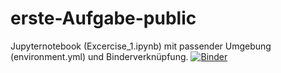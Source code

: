 # erste-Aufgabe-public
Jupyternotebook (Excercise_1.ipynb) mit passender Umgebung (environment.yml) und Binderverknüpfung. [![Binder](https://mybinder.org/badge_logo.svg)](https://mybinder.org/v2/gh/Daniel-Waitzmann/erste-Aufgabe-public.git/HEAD)
